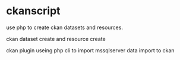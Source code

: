 # ckanscript
use php to create ckan datasets and resources.

ckan dataset create and resource create

ckan plugin useing php cli to import mssqlserver data import to ckan